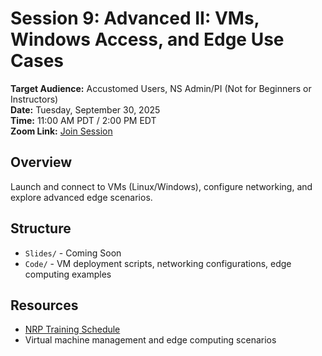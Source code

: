 # Session 9: Advanced II: VMs, Windows Access, and Edge Use Cases

**Target Audience:** Accustomed Users, NS Admin/PI (Not for Beginners or Instructors)  
**Date:** Tuesday, September 30, 2025  
**Time:** 11:00 AM PDT / 2:00 PM EDT  
**Zoom Link:** [Join Session](https://ucsd.zoom.us/j/92476867994)

## Overview
Launch and connect to VMs (Linux/Windows), configure networking, and explore advanced edge scenarios.

## Structure
- `Slides/` - Coming Soon
- `Code/` - VM deployment scripts, networking configurations, edge computing examples

## Resources
- [NRP Training Schedule](https://nrp.ai/training/)
- Virtual machine management and edge computing scenarios
